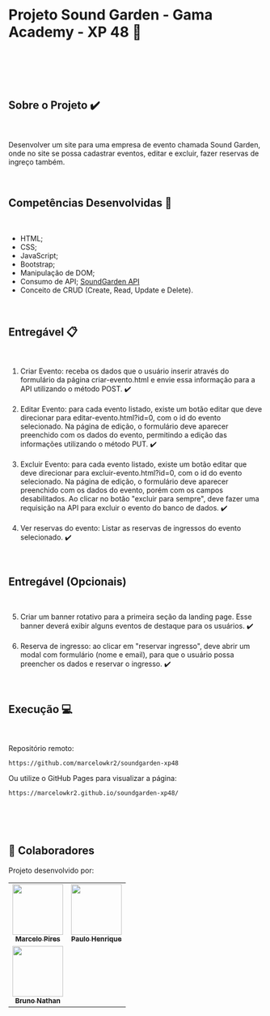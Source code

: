 <a id='ancora'></a>
# Projeto Sound Garden - Gama Academy - XP 48 🚀

<br><br>



<br>

<a id="ancora3"></a>
## Sobre o Projeto ✔️

<br>

Desenvolver um site para uma empresa de evento chamada Sound Garden, onde no site se possa cadastrar eventos, editar e excluir, fazer reservas de ingreço também.

<br>

<a id="ancora4"></a>
## Competências Desenvolvidas 📝

<br>

* HTML;
* CSS;
* JavaScript;
* Bootstrap;
* Manipulação de DOM;
* Consumo de API; [SoundGarden API](https://documenter.getpostman.com/view/3028053/UVsTp2LC)
* Conceito de CRUD (Create, Read, Update e Delete).

<br>

<a id="ancora5"></a>
## Entregável 📋

<br>

1. Criar Evento: receba os dados que o usuário inserir através do formulário da página criar-evento.html e envie essa informação para a API utilizando o método POST. ✔️
<br><br>
2. Editar Evento: para cada evento listado, existe um botão editar que deve direcionar para editar-evento.html?id=0, com o id do evento selecionado. Na página de edição, o formulário deve aparecer preenchido com os dados do evento, permitindo a edição das informações utilizando o método PUT. ✔️
<br><br>
3. Excluir Evento: para cada evento listado, existe um botão editar que deve direcionar para excluir-evento.html?id=0, com o id do evento selecionado. Na página de edição, o formulário deve aparecer preenchido com os dados do evento, porém com os campos desabilitados. Ao clicar no botão "excluir para sempre", deve fazer uma requisição na API para excluir o evento do banco de dados. ✔️
<br><br>
4. Ver reservas do evento: Listar as reservas de ingressos do evento selecionado. ✔️

<br>

<a id="ancora6"></a>
## Entregável (Opcionais)

<br>

5. Criar um banner rotativo para a primeira seção da landing page. Esse banner deverá exibir alguns eventos de destaque para os usuários. ✔️
<br><br>
6. Reserva de ingresso: ao clicar em "reservar ingresso", deve abrir um modal com formulário (nome e email), para que o usuário possa preencher os dados e reservar o ingresso. ✔️

<br>

<a id="ancora7"></a>
## Execução 💻

<br>

Repositório remoto:
```
https://github.com/marcelowkr2/soundgarden-xp48
```
Ou utilize o GitHub Pages para visualizar a página:
```
https://marcelowkr2.github.io/soundgarden-xp48/
```

<br>
<br><br>

<a id="ancora9"></a>
## 🤝 Colaboradores

Projeto desenvolvido por:

<table>
  <tr>
    <td align="center">
      <a href="https://www.linkedin.com/in/marcelopo/">
        <img src="https://avatars.githubusercontent.com/u/119169432?v=4" width="100px;" alt=""/><br>
        <sub>
          <b>Marcelo Pires</b>
        </sub>
      </a>
    </td>
    <td align="center">
      <a href="https://www.linkedin.com/in//">
        <img src="https://avatars.githubusercontent.com/u/122940939?v=4" width="100px;" alt=""/><br>
        <sub>
          <b>Paulo Henrique</b>
        </sub>
      </a>
  </tr>

  <td align="center">
      <a href="https://www.linkedin.com/in/">
        <img src="https://avatars.githubusercontent.com/u/91431294?v=4" width="100px;" alt=""/><br>
        <sub>
          <b>Bruno Nathan</b>
        </sub>
      </a>
  </tr>
</table>

<br><br>


